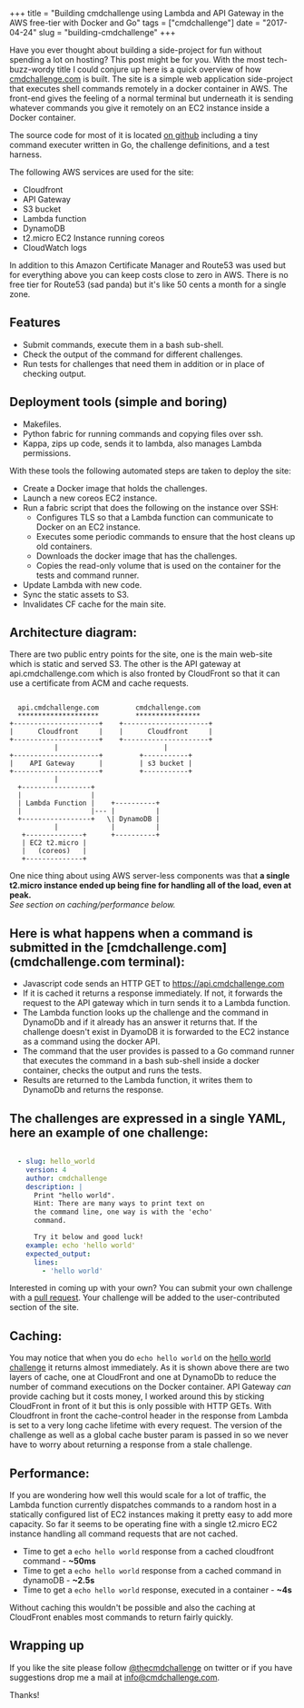 +++
title = "Building cmdchallenge using Lambda and API Gateway in the AWS free-tier with Docker and Go"
tags = ["cmdchallenge"]
date = "2017-04-24"
slug = "building-cmdchallenge"
+++

Have you ever thought about building a side-project for fun without spending a lot on hosting?
This post might be for you. With the most tech-buzz-wordy title I could conjure up here is
a quick overview of how [cmdchallenge.com](https://cmdchallenge.com) is built.
The site is a simple web application side-project that executes shell commands
remotely in a docker container in AWS. The front-end gives the feeling of a normal terminal but underneath
it is sending whatever commands you give it remotely on an EC2 instance inside a Docker container.

The source code for most of it is located [on github](https://github.com/jarv/cmdchallenge) including
 a tiny command executer written in Go, the challenge definitions, and a test harness.

The following AWS services are used for the site:

* Cloudfront
* API Gateway
* S3 bucket
* Lambda function
* DynamoDB
* t2.micro EC2 Instance running coreos
* CloudWatch logs

In addition to this Amazon Certificate Manager and Route53 was used but for everything above you can keep costs close to zero in AWS. There is no free tier for Route53 (sad panda) but it's like 50 cents a month for a single zone.

## Features

* Submit commands, execute them in a bash sub-shell.
* Check the output of the command for different challenges.
* Run tests for challenges that need them in addition or in place of checking output.

## Deployment tools (simple and boring)

* Makefiles.
* Python fabric for running commands and copying files over ssh.
* Kappa, zips up code, sends it to lambda, also manages Lambda permissions.

With these tools the following automated steps are taken to deploy the site:

* Create a Docker image that holds the challenges.
* Launch a new coreos EC2 instance.
* Run a fabric script that does the following on the instance over SSH:
    * Configures TLS so that a Lambda function can communicate to Docker on an EC2 instance.
    * Executes some periodic commands to ensure that the host cleans up old containers.
    * Downloads the docker image that has the challenges.
    * Copies the read-only volume that is used on the container for the tests and command runner.
* Update Lambda with new code.
* Sync the static assets to S3.
* Invalidates CF cache for the main site.

## Architecture diagram:

There are two public entry points for the site, one is the main web-site which is static and served S3.
The other is the API gateway at api.cmdchallenge.com which is also fronted by CloudFront so that it can
use a certificate from ACM and cache requests.

```

  api.cmdchallenge.com         cmdchallenge.com
  ********************         ****************
+---------------------+    +---------------------+
|      Cloudfront     |    |      Cloudfront     |
+---------------------+    +---------------------+
           |                          |
+---------------------+         +-----------+
|    API Gateway      |         | s3 bucket |
+---------------------+         +-----------+
           |
  +-----------------+
  |                 |
  | Lambda Function |    +----------+
  |                 |--- |          |
  +-----------------+   \| DynamoDB |
           |             |          |
   +--------------+      +----------+
   | EC2 t2.micro |
   |   (coreos)   |
   +--------------+

```


One nice thing about using AWS server-less components was that **a single t2.micro instance ended up being fine for handling all of the load, even at peak.**<br />
*See section on caching/performance below.*


## Here is what happens when a command is submitted in the [cmdchallenge.com](cmdchallenge.com terminal):

* Javascript code sends an HTTP GET to https://api.cmdchallenge.com
* If it is cached it returns a response immediately. If not, it forwards the request to the API gateway which in turn sends it to a Lambda function.
* The Lambda function looks up the challenge and the command in DynamoDb and if it already has an answer it returns that. If the challenge doesn't exist in DyamoDB it is forwarded to the EC2 instance as a command using the docker API.
* The command that the user provides is passed to a Go command runner that executes the command in a bash sub-shell inside a docker container, checks the output and runs the tests.
* Results are returned to the Lambda function, it writes them to DynamoDb and returns the response.


## The challenges are expressed in a single YAML, here an example of one challenge:

```yaml

  - slug: hello_world
    version: 4
    author: cmdchallenge
    description: |
      Print "hello world".
      Hint: There are many ways to print text on
      the command line, one way is with the 'echo'
      command.

      Try it below and good luck!
    example: echo 'hello world'
    expected_output:
      lines:
        - 'hello world'

```

Interested in coming up with your own? You can submit your own challenge with a [pull request](https://github.com/jarv/cmdchallenge/pulls). Your challenge will be added to the user-contributed section of the site.

## Caching:

You may notice that when you do `echo hello world` on the [hello world challenge](https://cmdchallenge.com/#/hello_world) it returns almost immediately.
As it is shown above there are two layers of cache, one at CloudFront and one at DynamoDb to reduce
the number of command executions on the Docker container.
API Gateway *can* provide caching but it costs money, I worked around this by sticking CloudFront in front of it but this
is only possible with HTTP GETs.
With Cloudfront in front the cache-control header in
the response from Lambda is set to a very long cache lifetime with every request.
The version of the challenge as well as a global cache buster param is passed in so we never
have to worry about returning a response from a stale challenge.

## Performance:

If you are wondering how well this would scale for a lot of traffic, the Lambda function currently dispatches
commands to a random host in a statically configured list of EC2 instances making it pretty easy
to add more capacity. So far it seems to be operating fine with a single t2.micro EC2 instance handling
all command requests that are not cached.

* Time to get a `echo hello world` response from a cached cloudfront command - **~50ms**
* Time to get a `echo hello world` response from a cached command in dynamoDB - **~2.5s**
* Time to get a `echo hello world` response, executed in a container - **~4s**

Without caching this wouldn't be possible and also the caching at CloudFront enables most commands to
return fairly quickly.

## Wrapping up

If you like the site please follow [@thecmdchallenge](https://twitter.com/thecmdchallenge) on twitter or if you have
suggestions drop me a mail at <a href="mailto:info@cmdchallenge.com">info@cmdchallenge.com</a>.

Thanks!
